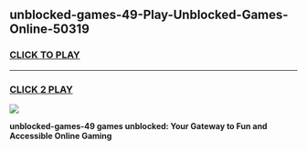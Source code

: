 
## unblocked-games-49-Play-Unblocked-Games-Online-50319
<h3>
<a href="https://premium76.site?title=unblocked-games-49&ref=25A">CLICK TO PLAY</a></h3>
<hr>

<h3>
<a href="https://premium76.site?title=unblocked-games-49&ref=25A">CLICK 2 PLAY</a>
  
</h3>

<a href="https://premium76.site?title=unblocked-games-49&ref=25A"><img src="https://clearcache.store/games.png"></a>


**unblocked-games-49 games unblocked: Your Gateway to Fun and Accessible Online Gaming**
